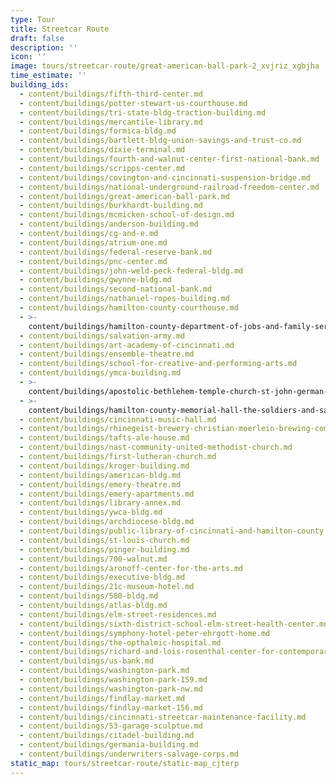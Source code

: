 ```yaml
---
type: Tour
title: Streetcar Route
draft: false
description: ''
icon: ''
image: tours/streetcar-route/great-american-ball-park-2_xvjriz_xgbjha
time_estimate: ''
building_ids:
  - content/buildings/fifth-third-center.md
  - content/buildings/potter-stewart-us-courthouse.md
  - content/buildings/tri-state-bldg-traction-building.md
  - content/buildings/mercantile-library.md
  - content/buildings/formica-bldg.md
  - content/buildings/bartlett-bldg-union-savings-and-trust-co.md
  - content/buildings/dixie-terminal.md
  - content/buildings/fourth-and-walnut-center-first-national-bank.md
  - content/buildings/scripps-center.md
  - content/buildings/covington-and-cincinnati-suspension-bridge.md
  - content/buildings/national-underground-railroad-freedom-center.md
  - content/buildings/great-american-ball-park.md
  - content/buildings/burkhardt-building.md
  - content/buildings/mcmicken-school-of-design.md
  - content/buildings/anderson-building.md
  - content/buildings/cg-and-e.md
  - content/buildings/atrium-one.md
  - content/buildings/federal-reserve-bank.md
  - content/buildings/pnc-center.md
  - content/buildings/john-weld-peck-federal-bldg.md
  - content/buildings/gwynne-bldg.md
  - content/buildings/second-national-bank.md
  - content/buildings/nathaniel-ropes-building.md
  - content/buildings/hamilton-county-courthouse.md
  - >-
    content/buildings/hamilton-county-department-of-jobs-and-family-services-alms-and-doepke-bldg.md
  - content/buildings/salvation-army.md
  - content/buildings/art-academy-of-cincinnati.md
  - content/buildings/ensemble-theatre.md
  - content/buildings/school-for-creative-and-performing-arts.md
  - content/buildings/ymca-building.md
  - >-
    content/buildings/apostolic-bethlehem-temple-church-st-john-german-protestant-church.md
  - >-
    content/buildings/hamilton-county-memorial-hall-the-soldiers-and-sailors-memorial-building.md
  - content/buildings/cincinnati-music-hall.md
  - content/buildings/rhinegeist-brewery-christian-moerlein-brewing-company.md
  - content/buildings/tafts-ale-house.md
  - content/buildings/nast-community-united-methodist-church.md
  - content/buildings/first-lutheran-church.md
  - content/buildings/kroger-building.md
  - content/buildings/american-bldg.md
  - content/buildings/emery-theatre.md
  - content/buildings/emery-apartments.md
  - content/buildings/library-annex.md
  - content/buildings/ywca-bldg.md
  - content/buildings/archdiocese-bldg.md
  - content/buildings/public-library-of-cincinnati-and-hamilton-county.md
  - content/buildings/st-louis-church.md
  - content/buildings/pinger-building.md
  - content/buildings/700-walnut.md
  - content/buildings/aronoff-center-for-the-arts.md
  - content/buildings/executive-bldg.md
  - content/buildings/21c-museum-hotel.md
  - content/buildings/580-bldg.md
  - content/buildings/atlas-bldg.md
  - content/buildings/elm-street-residences.md
  - content/buildings/sixth-district-school-elm-street-health-center.md
  - content/buildings/symphony-hotel-peter-ehrgott-home.md
  - content/buildings/the-opthalmic-hospital.md
  - content/buildings/richard-and-lois-rosenthal-center-for-contemporary-art.md
  - content/buildings/us-bank.md
  - content/buildings/washington-park.md
  - content/buildings/washington-park-159.md
  - content/buildings/washington-park-nw.md
  - content/buildings/findlay-market.md
  - content/buildings/findlay-market-156.md
  - content/buildings/cincinnati-streetcar-maintenance-facility.md
  - content/buildings/53-garage-sculptue.md
  - content/buildings/citadel-building.md
  - content/buildings/germania-building.md
  - content/buildings/underwriters-salvage-corps.md
static_map: tours/streetcar-route/static-map_cjterp
---
```

